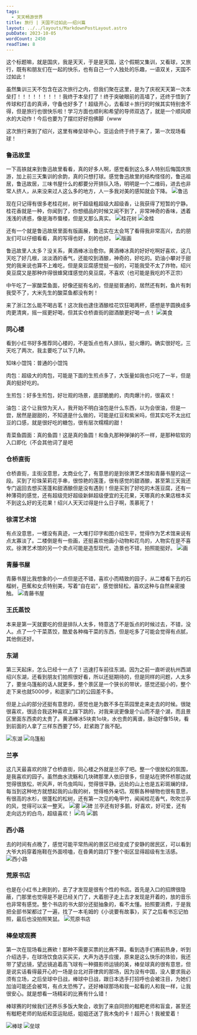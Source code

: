 ```yaml
---
tags:
  - 天天畅游世界
title: 旅行 | 天国不过如此——绍兴篇
layout: ../../layouts/MarkdownPostLayout.astro
pubDate: 2023-10-05
wordCount: 2450
readTime: 8
---
```

这个标题嘛，就是国庆，我是天天，于是是天国，这个假期又集训，又看球，又旅行，既有和朋友们在一起的快乐，也有自己一个人独处的乐趣，一语双关，天国不过如此！

虽然集训三天不包含在这次旅行之内，但我们聚在这里，是为了庆祝天天第一次本垒打！！！！！！！！！我终于本垒打了！终于突破眼前的高墙了，还终于悟到了传球和打击的真谛，守备也好多了！超级开心，去看球＋旅行的时候其实特别舍不得，但是旅行也很快乐啦！学习方面也顺利和希望的导师双选了，就是一个顺风顺水的大动作！今后也要为了摆烂好好抱佛脚（www

这次旅行来到了绍兴，这里有棒垒球中心，亚运会终于终于来了，第一次现场看球！

### 鲁迅故里

一下高铁就来到鲁迅故里看看，真的好多人啊，感觉看到这么多人特别后悔国庆旅游，加上前三天集训的余韵，真的只想打球。感觉鲁迅故里的结构怪怪的，鲁迅祖居，鲁迅故居，三味书屋什么的都要分开排队入场，明明是一个二维码，进去也非常人挤人，从来没来过人这么多的地方，人一多我对美的感知就会下降。
![鲁迅](/img/微信图片_20231005202250.jpg)

现在只记得有很多老桂花树，树干超级粗超级大超级香，让我获得了短暂的宁静。桂花香就是一种，你闻到了，你想细品的时候又闻不到了，非常神奇的香味，透着浅浅的诱惑，像是海市蜃楼，但是又那么真实。
![桂花树](/img/微信图片_20231005202330.jpg)
![金桂](/img/微信图片_20231005202319.jpg)

还有一个就是鲁迅故居里面有版画展，鲁迅实在太会骂了看得我非常高兴，去的朋友们可以仔细看看，真的写得也好，刻的也好。
![版画](/img/微信图片_20231005202313.jpg)

鲁迅故里人太多？没关系，黄酒棒冰治愈你。黄酒棒冰真的好好吃啊好喜欢，这几天吃了好几根，淡淡酒的香气，还能咬到酒酿，神奇的，好吃的。奶油小攀对于甜党的我来说也算不上难吃，但是臭豆腐感觉挺一般的，可能我受不太了炸物，绍兴臭豆腐又是那种炸得很蜂窝煤感觉的臭豆腐，不喜欢（也可能是我吃的不正宗）

中午吃了一家酸菜鱼面，好像还挺有名的，但是挺普通的，居然还有刺，鱼片有刺我受不了，大米先生的酸菜鱼都没有刺！

来了浙江怎么能不喝古茗！这次我也逮住酒酿桂花饮狂喝两杯，感想是芋圆换成多肉更清爽，摇一摇更好喝，但其实仓桥直街的甜酒酿更好喝一点！
![美食](/img/微信图片_20231005202119.jpg)

### 同心楼

看到小红书好多推荐同心楼的，不是饭点也有人排队，挺火爆的。确实很好吃，三天吃了两次，我主要吃了以下几种。

知味小馄饨：普通的小馄饨

肉包：超级大的肉包，可能是下面的生煎点多了，大饭量如我也只吃了一半，但是真的挺好吃的。

生煎包：好多生煎包，好壮观的场景，底部脆脆的，肉肉爆汁的，很喜欢！

油包：这个让我惊为天人，我开始不明白油包是什么东西，以为会很油，但是一尝，居然是甜甜的，不知道是什么做的，可能是红豆和紫米吗，但其实吃不太出红豆的口感，就是很好吃的糖包，很有层次糯糯的甜！

青菜鱼圆面：真的鱼圆！这是真的鱼圆！和鱼丸那种弹弹的不一样，是那种软软的入口即化（不会其他词了是吧

### 仓桥直街

仓桥直街，主街没意思，太商业化了，有意思的是到徐渭艺术馆和青藤书屋的这一段。买到了珍珠茉莉花手串，很惊艳的莲蓬，很有感觉的甜酒酿，甚至第三天我还专门返回去想买莲蓬和甜酒酿但是没有遇到！但是买到了好吃的木莲豆腐，还有一种薄荷的感觉，还有超级完好超级新鲜超级便宜的无花果，天哪真的水果店根本买不到这么好的无花果！绍兴人天天过得是什么日子啊，羡慕死了！

### 徐渭艺术馆

有点没意思，一楼没有真迹，一大堆打印字和图介绍生平，觉得作为艺术馆来说有点太寡淡了。二楼倒是有一些画，还挺喜欢他画小动物和花鸟的，人物实在是不喜欢。徐渭艺术馆的另一个卖点可能是造型现代，造景也不错，拍照能挺好。
![画](/img/微信图片_20231005202523.jpg)

### 青藤书屋

青藤书屋比我想象的小一点但是还不错，喜欢小而精致的园子，从二楼看下去的石榴树，芭蕉和女贞特别美，写着“自在岩”，感觉很轻松，喜欢这种与自然亲密接触。
![青藤书屋](/img/微信图片_20231005202506.jpg)

### 王氏蒸饺

本来是第一天就要吃的但是排队人太多，特意选了不是饭点的时候过去，不错，没人。点了一个干菜蒸饺，酷爱各种梅干菜的东西，但是吃多了可能会觉得有点腻，其他倒还好。

### 东湖

第三天起床，怎么已经十一点了！迅速打车前往东湖。因为之前一直听说杭州西湖绍兴东湖，还看到朋友们拍照很好看，所以还挺期待的，但是同样的问题，人太多了，要坐乌篷船的话人就更多，整个景区是一个狭长的带状，感觉还挺小的，整个走下来也就5000步，和逛家门口的公园差不多。

但是上山的部分还挺有意思的，感觉也是为数不多在茶园里走来走去的时候。很陡很喜欢，很适合我这种喜欢上蹿下跳的，对我来说更像是个山而不是个湖，而且景区里面东西卖的太贵了。黄酒棒冰5块卖1o块，水也贵的离谱，脉动好像15块，看到前面的人拿了三样东西要了55，赶紧跑了我不配。

![东湖](/img/微信图片_20231005202021.jpg)
![乌篷船](/img/微信图片_20231005202026.jpg)

### 兰亭

这几天最喜欢的除了仓桥直街，同心楼之外就是兰亭了吧。整一个很放松的氛围，是我喜欢的园子。虽然曲水流觞和几块碑那里人依旧很多，但是站在骋怀桥那边就觉得很放松，听风声，听鸟虫鸣叫，觉得很平静。远处的山上也是五彩斑斓的绿，每当到这种地方就想起我的山我的树，觉得格外亲切。观察各种植物也很有意思，有很高的水杉，很蓬松的松树，还有第一次见的龟甲竹，闻闻桂花香气，吹吹兰亭的风，觉得可以呆一整天。
![雾](/img/微信图片_20231005201817.jpg)
![碑](/img/微信图片_20231005201822.jpg)
兰亭还有好多鹅，好喜欢，好可爱，还有走向远方的白鸟，超级喜欢！
![鸟](/img/微信图片_20231005201834.jpg)
![鹅](/img/微信图片_20231005201826.jpg)

### 西小路

去的时间有点晚了，感觉可能平常热闹的景区已经变成了安静的居民区，可以看到大爷大妈穿着拖鞋在外面唠嗑，在昏黄的路灯下整个街区显得超级有生活感。
![西小路](/img/微信图片_20231005201651.jpg)

### 荒原书店

也是在小红书上刷到的，去了才发现是很有个性的书店。首先是入口的招牌很隐蔽，门那里也觉得是不是已经关门了，大着胆子走上去才发现是开着的，放的音乐也非常有感觉。整个书店的书大部分还挺抽象的，看不太懂。拍照要消费，于是我把全部书架都过了一遍，找了一本毛姆的《小说要有故事》，买了之后看书忘记拍照，最后也没拍照笑鼠。
![荒原书店](/img/微信图片_20231005201552.jpg)

### 棒垒球观赛

第一次在现场看比赛欸！那种不需要买票的比赛不算。看到选手们赛前热身，听到介绍选手，在球场饮食店买买买，大声为选手应援，原来是这么快乐的体验，我还带了望远镜，望远镜追着高飞球有一种摄影师运镜的美，棒垒球真的很有意思，但是说实话看得最开心的一场是台北对菲律宾的那场，因为没有中国，没人要求我必须有立场，之后垒球中日战，棒球中日战，跟日本选手打招呼也会被注目，为她们加油可能还会被骂，有点太恐怖了。还好棒球那场和我一起看的人和我一样，让我很安心。就是想看一场精彩的比赛有什么错！

棒球赛的时候我们还养乐多饭大聚会，收到了来自同担的糍粑老师和盲盒，甚至还有糍粑老师的贴纸和亚运贴纸，姐姐还送了我木兔的卡！超开心！我被爱着！

![棒球](/img/微信图片_20231005201450.jpg)
![垒球](/img/微信图片_20231005201443.jpg)